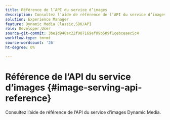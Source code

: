 ```yaml
---
title: Référence de l’API du service d’images
description: Consultez l’aide de référence de l’API du service d’images Dynamic Media.
solution: Experience Manager
feature: Dynamic Media Classic,SDK/API
role: Developer,User
source-git-commit: 3be1d948ac22f907169ef09b509f1cebceaec5c4
workflow-type: tm+mt
source-wordcount: '26'
ht-degree: 0%

---
```



# Référence de l’API du service d’images {#image-serving-api-reference}

Consultez l’aide de référence de l’API du service d’images Dynamic Media.

